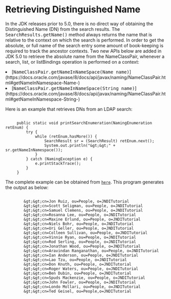 
# Retrieving Distinguished Name

In the JDK releases prior to 5.0, there is no direct way of obtaining the Distinguished Name (DN) from the search results. The <tt>SearchResults.getName()</tt> method always returns the name that is relative to the context on which the search is performed. In order to get the absolute, or full name of the search entry some amount of book-keeping is required to track the ancestor contexts. Two new APIs below are added in JDK 5.0 to retrieve the absolute name from the NameClassPair, whenever a search, list, or listBindings operation is performed on a context:

<li>
[<tt>NameClassPair.getNameInNameSpace(Name name)</tt>](https://docs.oracle.com/javase/8/docs/api/javax/naming/NameClassPair.html#getNameInNamespace-Name-)</li>
<li>
[<tt>NameClassPair.getNameInNameSpace(String name)</tt>](https://docs.oracle.com/javase/8/docs/api/javax/naming/NameClassPair.html#getNameInNamespace-String-)</li>

Here is an example that retrieves DNs from an LDAP search:

```

     public static void printSearchEnumeration(NamingEnumeration retEnum) {
         try {
             while (retEnum.hasMore()) {
                 SearchResult sr = (SearchResult) retEnum.next();
                 System.out.println("&gt;&gt;" + sr.getNameInNamespace());
             }
         } catch (NamingException e) {
             e.printStackTrace();
         }
     }

```

The complete example can be obtained from 
[`here`](examples/FullName.java). This program generates the output as below:

```

        &gt;&gt;cn=Jon Ruiz, ou=People, o=JNDITutorial
        &gt;&gt;cn=Scott Seligman, ou=People, o=JNDITutorial
        &gt;&gt;cn=Samuel Clemens, ou=People, o=JNDITutorial
        &gt;&gt;cn=Rosanna Lee, ou=People, o=JNDITutorial
        &gt;&gt;cn=Maxine Erlund, ou=People, o=JNDITutorial
        &gt;&gt;cn=Niels Bohr, ou=People, o=JNDITutorial
        &gt;&gt;cn=Uri Geller, ou=People, o=JNDITutorial
        &gt;&gt;cn=Colleen Sullivan, ou=People, o=JNDITutorial
        &gt;&gt;cn=Vinnie Ryan, ou=People, o=JNDITutorial
        &gt;&gt;cn=Rod Serling, ou=People, o=JNDITutorial
        &gt;&gt;cn=Jonathan Wood, ou=People, o=JNDITutorial
        &gt;&gt;cn=Aravindan Ranganathan, ou=People, o=JNDITutorial
        &gt;&gt;cn=Ian Anderson, ou=People, o=JNDITutorial
        &gt;&gt;cn=Lao Tzu, ou=People, o=JNDITutorial
        &gt;&gt;cn=Don Knuth, ou=People, o=JNDITutorial
        &gt;&gt;cn=Roger Waters, ou=People, o=JNDITutorial
        &gt;&gt;cn=Ben Dubin, ou=People, o=JNDITutorial
        &gt;&gt;cn=Spuds Mackenzie, ou=People, o=JNDITutorial
        &gt;&gt;cn=John Fowler, ou=People, o=JNDITutorial
        &gt;&gt;cn=Londo Mollari, ou=People, o=JNDITutorial
        &gt;&gt;cn=Ted Geisel, ou=People,o=JNDITutorial 

```
